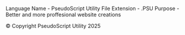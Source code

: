Language Name - PseudoScript Utility
File Extension - .PSU
Purpose - Better and more proffesional website creations

© Copyright PseudoScript Utility 2025
